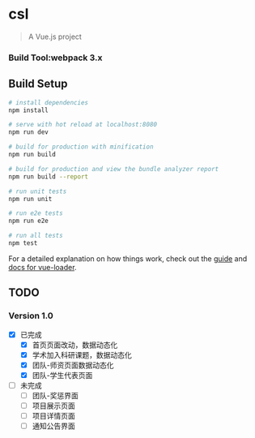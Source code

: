 # csl

> A Vue.js project

### Build Tool:webpack 3.x  


## Build Setup

``` bash
# install dependencies
npm install

# serve with hot reload at localhost:8080
npm run dev

# build for production with minification
npm run build

# build for production and view the bundle analyzer report
npm run build --report

# run unit tests
npm run unit

# run e2e tests
npm run e2e

# run all tests
npm test
```

For a detailed explanation on how things work, check out the [guide](http://vuejs-templates.github.io/webpack/) and [docs for vue-loader](http://vuejs.github.io/vue-loader).

## TODO

### Version 1.0
- [X] 已完成
    - [X] 首页页面改动，数据动态化
    - [X] 学术加入科研课题，数据动态化
    - [X] 团队-师资页面数据动态化
    - [X] 团队-学生代表页面
- [ ] 未完成
    - [ ] 团队-奖惩界面
    - [ ] 项目展示页面
    - [ ] 项目详情页面
    - [ ] 通知公告界面